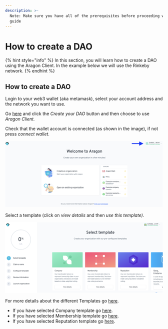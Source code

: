 ```yaml
---
description: >-
  Note: Make sure you have all of the prerequisites before proceeding with this
  guide
---
```


# How to create a DAO

{% hint style="info" %}
In this section, you will learn how to create a DAO using the Aragon Client. In the example below we will use the Rinkeby network.
{% endhint %}

## How to create a DAO

Login to your web3 wallet (aka metamask), select your account address and the network you want to use.

Go [here](https://aragon.org) and click the _Create your DAO_ button and then choose to use _Aragon Client._

Check that the wallet account is connected (as shown in the image), if not press _connect wallet_.&#x20;

![Check the wallet connection.](<../../../../.gitbook/assets/Schermata 2022-02-04 alle 18.42.46.png>)

Select a template (click on _view details_ and then _use this template)._

![Select the template](<../../../../.gitbook/assets/Schermata 2022-02-04 alle 18.41.40.png>)

For more details about the different Templates go [here](https://app.gitbook.com/o/3h8kxj8geKVXgyMnGbYT/s/zhQIP88M8McmSaEGSymT/\~/changes/vX8aOKfWp1bYBMHIkTj7/users/products/aragon-client/how-to-create-a-dao-using-aragon-client/templates).

* If you have selected Company template go [here](use-company-template.md).
* If you have selected Membership template go [here](use-membership-template.md).
* If you have selected Reputation template go [here](page-1.md).
